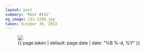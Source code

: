 ```yaml
---
layout: post
summary: 'Post #131'
og_image: 131-1280.jpg
taken: October 30, 2013
---
```


<figure class="post">
<img sizes="(min-width: 700px) 50vw, calc(100vw - 2rem)" src="{{ site.assets_url }}/131-640.jpg" srcset="{{ site.assets_url }}/131-1280.jpg 1280w, {{ site.assets_url }}/131-960.jpg 960w, {{ site.assets_url }}/131-640.jpg 640w, {{ site.assets_url }}/131-320.jpg 320w"/>
<figcaption>
<time>{{ page.taken | default: page.date | date: "%B %-d, %Y" }}</time>
</figcaption>
</figure>
